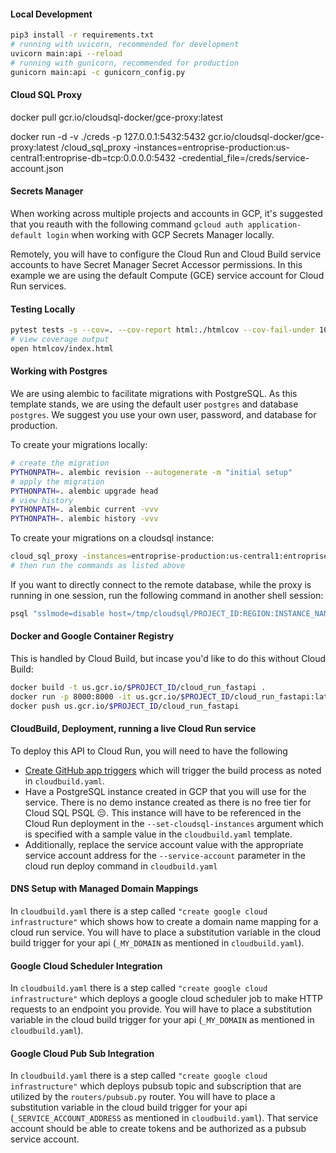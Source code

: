 #### Local Development

```sh
pip3 install -r requirements.txt
# running with uvicorn, recommended for development
uvicorn main:api --reload
# running with gunicorn, recommended for production
gunicorn main:api -c gunicorn_config.py
```

#### Cloud SQL Proxy

docker pull gcr.io/cloudsql-docker/gce-proxy:latest

docker run -d -v ./creds -p 127.0.0.1:5432:5432 gcr.io/cloudsql-docker/gce-proxy:latest /cloud_sql_proxy -instances=entroprise-production:us-central1:entroprise-db=tcp:0.0.0.0:5432 -credential_file=/creds/service-account.json

#### Secrets Manager

When working across multiple projects and accounts in GCP, it's suggested that you reauth with the following command `gcloud auth application-default login` when working with GCP Secrets Manager locally.

Remotely, you will have to configure the Cloud Run and Cloud Build service accounts to have Secret Manager Secret Accessor permissions. In this example we are using the default Compute (GCE) service account for Cloud Run services.

#### Testing Locally

```sh
pytest tests -s --cov=. --cov-report html:./htmlcov --cov-fail-under 100 --log-cli-level DEBUG
# view coverage output
open htmlcov/index.html
```

#### Working with Postgres

We are using alembic to facilitate migrations with PostgreSQL. As this template stands, we are using the default user `postgres` and database `postgres`. We suggest you use your own user, password, and database for production.

To create your migrations locally:

```sh
# create the migration
PYTHONPATH=. alembic revision --autogenerate -m "initial setup"
# apply the migration
PYTHONPATH=. alembic upgrade head
# view history
PYTHONPATH=. alembic current -vvv
PYTHONPATH=. alembic history -vvv
```

To create your migrations on a cloudsql instance:

```sh
cloud_sql_proxy -instances=entroprise-production:us-central1:entroprise-db -dir=/tmp/cloudsql
# then run the commands as listed above
```

If you want to directly connect to the remote database, while the proxy is running in one session, run the following command in another shell session:

```sh
psql "sslmode=disable host=/tmp/cloudsql/PROJECT_ID:REGION:INSTANCE_NAME user=postgres dbname=postgres"
```

#### Docker and Google Container Registry

This is handled by Cloud Build, but incase you'd like to do this without Cloud Build:

```sh
docker build -t us.gcr.io/$PROJECT_ID/cloud_run_fastapi .
docker run -p 8000:8000 -it us.gcr.io/$PROJECT_ID/cloud_run_fastapi:latest
docker push us.gcr.io/$PROJECT_ID/cloud_run_fastapi
```

#### CloudBuild, Deployment, running a live Cloud Run service

To deploy this API to Cloud Run, you will need to have the following

-   [Create GitHub app triggers](https://cloud.google.com/cloud-build/docs/automating-builds/create-github-app-triggers) which will trigger the build process as noted in `cloudbuild.yaml`.
-   Have a PostgreSQL instance created in GCP that you will use for the service. There is no demo instance created as there is no free tier for Cloud SQL PSQL 😔. This instance will have to be referenced in the Cloud Run deployment in the `--set-cloudsql-instances` argument which is specified with a sample value in the `cloudbuild.yaml` template.
-   Additionally, replace the service account value with the appropriate service account address for the `--service-account` parameter in the cloud run deploy command in `cloudbuild.yaml`

#### DNS Setup with Managed Domain Mappings

In `cloudbuild.yaml` there is a step called `"create google cloud infrastructure"` which shows how to create a domain name mapping for a cloud run service.
You will have to place a substitution variable in the cloud build trigger for your api (`_MY_DOMAIN` as mentioned in `cloudbuild.yaml`).

#### Google Cloud Scheduler Integration

In `cloudbuild.yaml` there is a step called `"create google cloud infrastructure"` which deploys a google cloud scheduler job to make HTTP requests to an endpoint you provide. You will have to place a substitution variable in the cloud build trigger for your api (`_MY_DOMAIN` as mentioned in `cloudbuild.yaml`).

#### Google Cloud Pub Sub Integration

In `cloudbuild.yaml` there is a step called `"create google cloud infrastructure"` which deploys pubsub topic and subscription that are utilized by the `routers/pubsub.py` router. You will have to place a substitution variable in the cloud build trigger for your api (`_SERVICE_ACCOUNT_ADDRESS` as mentioned in `cloudbuild.yaml`). That service account should be able to create tokens and be authorized as a pubsub service account.
